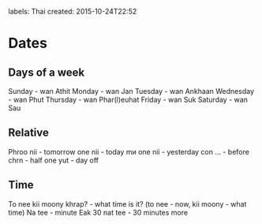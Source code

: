 labels: Thai
created: 2015-10-24T22:52

# Dates

## Days of a week

Sunday - wan Athit
Monday - wan Jan
Tuesday - wan Ankhaan
Wednesday - wan Phut
Thursday - wan Phar(l)euhat
Friday - wan Suk
Saturday - wan Sau

## Relative

Phroo nii - tomorrow
one nii - today
mи one nii - yesterday
con ... - before
chrn - half
one yut - day off

## Time

To nee kii moony khrap? - what time is it? (to nee - now, kii moony - what time)
Na tee - minute
Eak 30 nat tee - 30 minutes more
